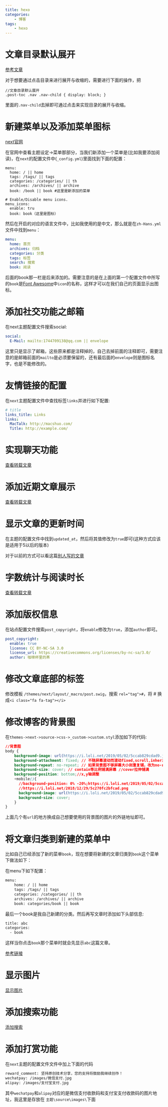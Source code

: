 ```yaml
---
title: hexo
categories: 
	- 博客
tags:
	- hexo
---
```

# 文章目录默认展开

[参考文章](https://blog.csdn.net/wugenqiang/article/details/88609066)

对于想要通过点击目录来进行展开与收缩的，需要进行下面的操作，把

```
//文章目录默认展开
.post-toc .nav .nav-child { display: block; }
```

里面的`.nav-child`去掉即可通过点击来实现目录的展开与收缩。

<!--more-->

# 新建菜单以及添加菜单图标

[next官网](http://theme-next.iissnan.com/getting-started.html#menu-settings)

在官网中查看主题设定->菜单那部分，当我们新添加一个菜单是(比如我要添加阅读)，在`next`的配置文件中(`_config.yml`)里面找到下面的配置：

```
menu:
  home: / || home
  tags: /tags/ || tags
  categories: /categories/ || th
  archives: /archives/ || archive
  book: /book || book #这里是新添加的菜单

# Enable/Disable menu icons.
menu_icons:
  enable: tru
  book: book（这里是图标）
```

然后在开启的对应的语言文件中，比如我使用的是中文，那么就是在`zh-Hans.yml`文件中找到`menu`：

```yml
menu:
  home: 首页
  archives: 归档
  categories: 分类
  tags: 标签
  search: 搜索
  book: 阅读
```

后面的book那一栏是后来添加的。需要注意的是在上面的第一个配置文件中所写的`book`是[Font Awesome](http://fontawesome.io/)中`icon`的名称，这样才可以在我们自己的页面显示出图标。

# 添加社交功能之邮箱

在next主题配置文件搜索social:

```yml
social:
  E-Mail: mailto:1744709138@qq.com || envelope
```

这里只是显示了邮箱，这些原来都是注释掉的，自己去掉前面的注释即可，需要注意的是邮箱前面的`mailto`是必须要保留的，还有最后面的`envelope`则是图标名字，也是不能修改的。

# 友情链接的配置

在`next`主题配置文件中查找标签`links`并进行如下配置:

```yml
# title
links_title: Links
links:
  MacTalk: http://macshuo.com/
  Title: http://example.com/
```

# 实现聊天功能

[查看转载文章](https://hoxis.github.io/hexo-next-daovoice.html)

# 添加近期文章展示

[查看转载文章](https://blog.csdn.net/wugenqiang/article/details/88581218)

# 显示文章的更新时间

在主题的配置文件中找到`updated_at`，然后将其值修改为`true`即可(这种方式应该是适用于5以后的版本)

对于以前的方式可以看这篇[别人写的文章](https://blog.csdn.net/ganzhilin520/article/details/79053399)

# 字数统计与阅读时长

[查看转载文章](https://www.cnblogs.com/php-linux/p/8418518.html)

# 添加版权信息

在站点配置文件搜索`post_copyright`，将`enable`修改为`true`，添加`author`即可。

```yml
post_copyright:
  enable: true
  license: CC BY-NC-SA 3.0
  license_url: https://creativecommons.org/licenses/by-nc-sa/3.0/
  author: 咖啡杯里的茶
```

# 修改文章底部的标签

修改模板 `/themes/next/layout/_macro/post.swig`，搜索 `rel="tag">#`，将 # 换成`<i class="fa fa-tag"></i>`

# 修改博客的背景图

在`themes->next->source->css->_custom->custom.styl`添加如下的代码:

```css
//背景图
body { 
    background-image: url(https://i.loli.net/2019/05/02/5ccab829cdad9.jpg);
    background-attachment: fixed; // 不随屏幕滚动而滚动fixed,scroll,inherit
    background-repeat: no-repeat; // 如果背景图不够屏幕大小则重复铺，改为no-repeat则表示不重复铺
    background-size: cover; // contain等比例铺满屏幕 //cover拉伸铺满
    background-position: bottom;//x,y轴调整
    +mobile(){
      //background-position: 0% -20%;https://i.loli.net/2019/05/02/5ccab829cdad9.jpg
      //https://i.loli.net/2018/12/29/5c270fc2bfcad.png
      background-image: url(https://i.loli.net/2019/05/02/5ccab829cdad9.jpg);
      background-size: cover;
    }
}
```

上面几个有`url`的地方换成自己想要使用的背景图的图片的外链地址即可。

# 将文章归类到新建的菜单中

比如自己已经添加了新的菜单`book`，现在想要将新建的文章归类到`book`这个菜单下做法如下：

在menu下如下配置：

```xml
menu:
    home: / || home
    tags: /tags/ || tags
    categories: /categories/ || th
    archives: /archives/ || archive
    book: categories/book || book
```

最后一个book是我自己新建的分类。然后再写文章时添加如下头部信息:

```xml
title: abc
categories:
  - book
```

这样当你点击`book`那个菜单时就会先显示`abc`这篇文章。

[参考链接](https://www.cnblogs.com/codebook/p/10312965.html)



# 显示图片

[显示图片](https://www.jianshu.com/p/ea78bdd0551f)

# 添加搜索功能

[添加搜索](https://blog.csdn.net/qq_40265501/article/details/80030627)

# 添加打赏功能

在`next`主题的配置文件文件中加上下面的代码

```xml
reward_comment: 坚持原创技术分享，您的支持将鼓励我继续创作！
wechatpay: /images/微信支付.jpg
alipay: /images/支付宝支付.jpg
```

其中`wechatpay`和`alipay`对应的是微信支付收款码和支付宝支付收款码的图片地址，我这里是存放在 `主题\source\images\`下面